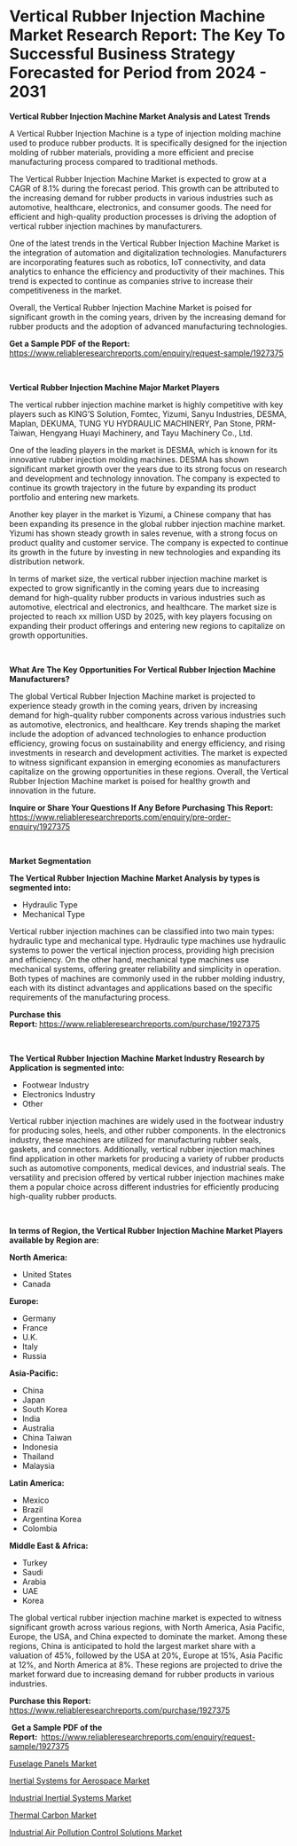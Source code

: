 <p><h1>Vertical Rubber Injection Machine Market Research Report: The Key To Successful Business Strategy Forecasted for Period from 2024 - 2031</h1></p><p><strong>Vertical Rubber Injection Machine Market Analysis and Latest Trends</strong></p>
<p><p>A Vertical Rubber Injection Machine is a type of injection molding machine used to produce rubber products. It is specifically designed for the injection molding of rubber materials, providing a more efficient and precise manufacturing process compared to traditional methods.</p><p>The Vertical Rubber Injection Machine Market is expected to grow at a CAGR of 8.1% during the forecast period. This growth can be attributed to the increasing demand for rubber products in various industries such as automotive, healthcare, electronics, and consumer goods. The need for efficient and high-quality production processes is driving the adoption of vertical rubber injection machines by manufacturers.</p><p>One of the latest trends in the Vertical Rubber Injection Machine Market is the integration of automation and digitalization technologies. Manufacturers are incorporating features such as robotics, IoT connectivity, and data analytics to enhance the efficiency and productivity of their machines. This trend is expected to continue as companies strive to increase their competitiveness in the market.</p><p>Overall, the Vertical Rubber Injection Machine Market is poised for significant growth in the coming years, driven by the increasing demand for rubber products and the adoption of advanced manufacturing technologies.</p></p>
<p><strong>Get a Sample PDF of the Report:&nbsp;</strong> <a href="https://www.reliableresearchreports.com/enquiry/request-sample/1927375">https://www.reliableresearchreports.com/enquiry/request-sample/1927375</a></p>
<p>&nbsp;</p>
<p><strong>Vertical Rubber Injection Machine Major Market Players</strong></p>
<p><p>The vertical rubber injection machine market is highly competitive with key players such as KING’S Solution, Fomtec, Yizumi, Sanyu Industries, DESMA, Maplan, DEKUMA, TUNG YU HYDRAULIC MACHINERY, Pan Stone, PRM-Taiwan, Hengyang Huayi Machinery, and Tayu Machinery Co., Ltd.</p><p>One of the leading players in the market is DESMA, which is known for its innovative rubber injection molding machines. DESMA has shown significant market growth over the years due to its strong focus on research and development and technology innovation. The company is expected to continue its growth trajectory in the future by expanding its product portfolio and entering new markets.</p><p>Another key player in the market is Yizumi, a Chinese company that has been expanding its presence in the global rubber injection machine market. Yizumi has shown steady growth in sales revenue, with a strong focus on product quality and customer service. The company is expected to continue its growth in the future by investing in new technologies and expanding its distribution network.</p><p>In terms of market size, the vertical rubber injection machine market is expected to grow significantly in the coming years due to increasing demand for high-quality rubber products in various industries such as automotive, electrical and electronics, and healthcare. The market size is projected to reach xx million USD by 2025, with key players focusing on expanding their product offerings and entering new regions to capitalize on growth opportunities.</p></p>
<p>&nbsp;</p>
<p><strong>What Are The Key Opportunities For Vertical Rubber Injection Machine Manufacturers?</strong></p>
<p><p>The global Vertical Rubber Injection Machine market is projected to experience steady growth in the coming years, driven by increasing demand for high-quality rubber components across various industries such as automotive, electronics, and healthcare. Key trends shaping the market include the adoption of advanced technologies to enhance production efficiency, growing focus on sustainability and energy efficiency, and rising investments in research and development activities. The market is expected to witness significant expansion in emerging economies as manufacturers capitalize on the growing opportunities in these regions. Overall, the Vertical Rubber Injection Machine market is poised for healthy growth and innovation in the future.</p></p>
<p><strong>Inquire or Share Your Questions If Any Before Purchasing This Report:</strong> <a href="https://www.reliableresearchreports.com/enquiry/pre-order-enquiry/1927375">https://www.reliableresearchreports.com/enquiry/pre-order-enquiry/1927375</a></p>
<p>&nbsp;</p>
<p><strong>Market Segmentation</strong></p>
<p><strong>The Vertical Rubber Injection Machine Market Analysis by types is segmented into:</strong></p>
<p><ul><li>Hydraulic Type</li><li>Mechanical Type</li></ul></p>
<p><p>Vertical rubber injection machines can be classified into two main types: hydraulic type and mechanical type. Hydraulic type machines use hydraulic systems to power the vertical injection process, providing high precision and efficiency. On the other hand, mechanical type machines use mechanical systems, offering greater reliability and simplicity in operation. Both types of machines are commonly used in the rubber molding industry, each with its distinct advantages and applications based on the specific requirements of the manufacturing process.</p></p>
<p><strong>Purchase this Report:&nbsp;</strong><a href="https://www.reliableresearchreports.com/purchase/1927375">https://www.reliableresearchreports.com/purchase/1927375</a></p>
<p>&nbsp;</p>
<p><strong>The Vertical Rubber Injection Machine Market Industry Research by Application is segmented into:</strong></p>
<p><ul><li>Footwear Industry</li><li>Electronics Industry</li><li>Other</li></ul></p>
<p><p>Vertical rubber injection machines are widely used in the footwear industry for producing soles, heels, and other rubber components. In the electronics industry, these machines are utilized for manufacturing rubber seals, gaskets, and connectors. Additionally, vertical rubber injection machines find application in other markets for producing a variety of rubber products such as automotive components, medical devices, and industrial seals. The versatility and precision offered by vertical rubber injection machines make them a popular choice across different industries for efficiently producing high-quality rubber products.</p></p>
<p>&nbsp;</p>
<p><strong>In terms of Region, the Vertical Rubber Injection Machine Market Players available by Region are:</strong></p>
<p>
    <p> <strong> North America: </strong>
        <ul>
            <li>United States</li>
            <li>Canada</li>
        </ul>
        </p> 
    <p> <strong> Europe: </strong>
        <ul>
            <li>Germany</li>
            <li>France</li>
            <li>U.K.</li>
            <li>Italy</li>
            <li>Russia</li>
        </ul>
        </p> 
    <p> <strong> Asia-Pacific: </strong>
        <ul>
            <li>China</li>
            <li>Japan</li>
            <li>South Korea</li>
            <li>India</li>
            <li>Australia</li>
            <li>China Taiwan</li>
            <li>Indonesia</li>
            <li>Thailand</li>
            <li>Malaysia</li>
        </ul>
        </p> 
    <p> <strong> Latin America: </strong>
        <ul>
            <li>Mexico</li>
            <li>Brazil</li>
            <li>Argentina Korea</li>
            <li>Colombia</li>
        </ul>
        </p> 
    <p> <strong> Middle East & Africa: </strong>
        <ul>
            <li>Turkey</li>
            <li>Saudi</li>
            <li>Arabia</li>
            <li>UAE</li>
            <li>Korea</li>
        </ul>
    </p>
    </p>
<p><p>The global vertical rubber injection machine market is expected to witness significant growth across various regions, with North America, Asia Pacific, Europe, the USA, and China expected to dominate the market. Among these regions, China is anticipated to hold the largest market share with a valuation of 45%, followed by the USA at 20%, Europe at 15%, Asia Pacific at 12%, and North America at 8%. These regions are projected to drive the market forward due to increasing demand for rubber products in various industries.</p></p>
<p><strong>Purchase this Report: </strong><a href="https://www.reliableresearchreports.com/purchase/1927375">https://www.reliableresearchreports.com/purchase/1927375</a></p>
<p>&nbsp;<strong>Get a Sample PDF of the Report:&nbsp;&nbsp;</strong><a href="https://www.reliableresearchreports.com/enquiry/request-sample/1927375">https://www.reliableresearchreports.com/enquiry/request-sample/1927375</a></p>
<p><strong></strong></p>
<p><p><a href="https://view.publitas.com/reportprime-1/fuselage-panels-market-size-and-growth-market-segmentation-regional-and-country-breakdowns-and-market-trends-for-period-from-2024-2031/">Fuselage Panels Market</a></p><p><a href="https://skillful-vermicelli-b89.notion.site/Inertial-Systems-for-Aerospace-Market-Size-Furnishes-Valuable-Information-Encompassing-Market-Share--8bcf58e781004d88a144634e917144ae">Inertial Systems for Aerospace Market</a></p><p><a href="https://eight-handstand-8fb.notion.site/Global-Industrial-Inertial-Systems-Market-by-Types-Applications-and-Major-Players-with-Regional-G-ca2a076429aa4586a6c547abacb303df">Industrial Inertial Systems Market</a></p><p><a href="https://view.publitas.com/reportprime-1/thermal-carbon-market-size-focuses-on-market-dynamics-in-depth-analysis-and-future-projections-of-its-market-forecasted-for-period-from-2024-to-2031/">Thermal Carbon Market</a></p><p><a href="https://simplistic-meeting-7ee.notion.site/Industrial-Air-Pollution-Control-Solutions-Market-Size-Growth-and-Forecast-from-2024-2031-77b71010c7e24b6d8e431637ac508933">Industrial Air Pollution Control Solutions Market</a></p></p>